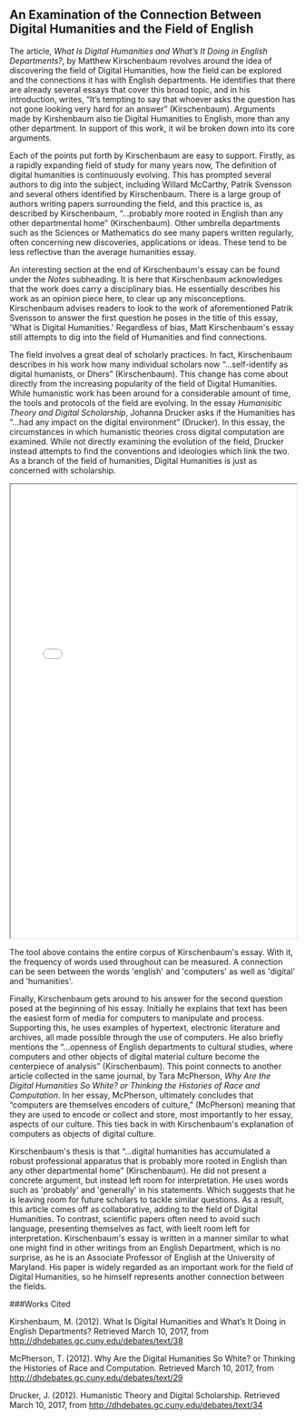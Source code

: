 ## An Examination of the Connection Between Digital Humanities and the Field of English

   The article, *What Is Digital Humanities and What’s It Doing in English Departments?*, by Matthew Kirschenbaum revolves around the idea of discovering the field of Digital Humanities, how the field can be explored and the connections it has with English departments. He identifies that there are already several essays that cover this broad topic, and in his introduction, writes, “It’s tempting to say that whoever asks the question has not gone looking very hard for an answer” (Kirschenbaum). Arguments made by Kirshenbaum also tie Digital Humanities to English, more than any other department. In support of this work, it wil be broken down into its core arguments.

   Each of the points put forth by Kirschenbaum are easy to support. Firstly, as a rapidly expanding field of study for many years now, The definition of digital humanities is continuously evolving. This has prompted several authors to dig into the subject, including Willard McCarthy, Patrik Svensson and several others identified by Kirschenbaum. There is a large group of authors writing papers surrounding the field, and this practice is, as described by Kirschenbaum, “...probably more rooted in English than any other departmental home” (Kirschenbaum). Other umbrella departments such as the Sciences or Mathematics do see many papers written regularly, often concerning new discoveries, applications or ideas. These tend to be less reflective than the average humanities essay.

   An interesting section at the end of Kirschenbaum's essay can be found under the *Notes* subheading. It is here that Kirschenbaum acknowledges that the work does carry a disciplinary bias. He essentially describes his work as an opinion piece here, to clear up any misconceptions. Kirschenbaum advises readers to look to the work of aforementioned Patrik Svensson to answer the first question he poses in the title of this essay, 'What is Digital Humanities.' Regardless of bias, Matt Kirschenbaum's essay still attempts to dig into the field of Humanities and find connections.

   The field involves a great deal of scholarly practices. In fact, Kirschenbaum describes in his work how many individual scholars now “...self-identify as digital humanists, or Dhers” (Kirschenbaum). This change has come about directly from the increasing popularity of the field of Digital Humanities. While humanistic work has been around for a considerable amount of time, the tools and protocols of the field are evolving. In the essay *Humanisitic Theory and Digital Scholarship*, Johanna Drucker asks if the Humanities has “...had any impact on the digital environment” (Drucker). In this essay, the circumstances in which humanistic theories cross digital computation are examined. While not directly examining the evolution of the field, Drucker instead attempts to find the conventions and ideologies which link the two. As a branch of the field of humanities, Digital Humanities is just as concerned with scholarship.


<iframe style='width: 100%; height: 800px' src='//voyant-tools.org/?query=english&query=computers&query=humanities&query=digital&withDistributions=raw&docIndex=0&mode=document&view=Trends&corpus=1d3aeab69972f4a2ee9100c6da4efe39'>
</iframe>

   The tool above contains the entire corpus of Kirschenbaum's essay. With it, the frequency of words used throughout can be measured. A connection can be seen between the words 'english' and 'computers' as well as 'digital' and 'humanities'.

   Finally, Kirschenbaum gets around to his answer for the second question posed at the beginning of his essay. Initially he explains that text has been the easiest form of media for computers to manipulate and process. Supporting this, he uses examples of hypertext, electronic literature and archives, all made possible through the use of computers. He also briefly mentions the “...openness of English departments to cultural studies, where computers and other objects of digital material culture become the centerpiece of analysis” (Kirschenbaum). This point connects to another article collected in the same journal, by Tara McPherson, *Why Are the Digital Humanities So White? or Thinking the Histories of Race and Computation*. In her essay, McPherson, ultimately concludes that “computers are themselves encoders of culture,” (McPherson) meaning that they are used to encode or collect and store, most importantly to her essay, aspects of our culture. This ties back in with Kirschenbaum's explanation of computers as objects of digital culture.

   Kirschenbaum's thesis is that “...digital humanities has accumulated a robust professional apparatus that is probably more rooted in English than any other departmental home” (Kirschenbaum). He did not present a concrete argument, but instead left room for interpretation. He uses words such as 'probably' and 'generally' in his statements. Which suggests that he is leaving room for future scholars to tackle similar questions. As a result, this article comes off as collaborative, adding to the field of Digital Humanities. To contrast, scientific papers often need to avoid such language, presenting themselves as fact, with lieelt room left for interpretation. Kirschenbaum's essay is written in a manner similar to what one might find in other writings from an English Department, which is no surprise, as he is an Associate Professor of English at the University of Maryland. His paper is widely regarded as an important work for the field of Digital Humanities, so he himself represents another connection between the fields.


###Works Cited

Kirshenbaum, M. (2012). What Is Digital Humanities and What’s It Doing in English Departments? Retrieved March 10, 2017, from http://dhdebates.gc.cuny.edu/debates/text/38

McPherson, T. (2012). Why Are the Digital Humanities So White? or Thinking the Histories of Race and Computation. Retrieved March 10, 2017, from http://dhdebates.gc.cuny.edu/debates/text/29

Drucker, J. (2012). Humanistic Theory and Digital Scholarship. Retrieved March 10, 2017, from http://dhdebates.gc.cuny.edu/debates/text/34
